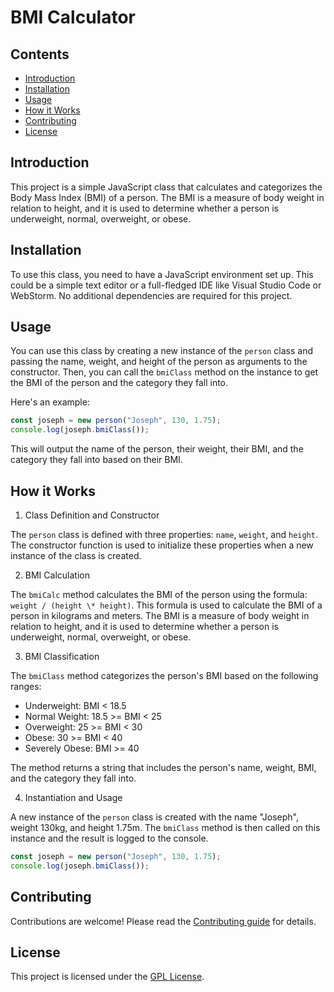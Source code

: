 # BMI Calculator

## Contents

- [Introduction](#introduction)
- [Installation](#installation)
- [Usage](#usage)
- [How it Works](#how-it-works)
- [Contributing](#contributing)
- [License](#license)

## Introduction

This project is a simple JavaScript class that calculates and categorizes the Body Mass Index (BMI) of a person. The BMI is a measure of body weight in relation to height, and it is used to determine whether a person is underweight, normal, overweight, or obese.

## Installation

To use this class, you need to have a JavaScript environment set up. This could be a simple text editor or a full-fledged IDE like Visual Studio Code or WebStorm. No additional dependencies are required for this project.

## Usage

You can use this class by creating a new instance of the `person` class and passing the name, weight, and height of the person as arguments to the constructor. Then, you can call the `bmiClass` method on the instance to get the BMI of the person and the category they fall into.

Here's an example:

```javascript
const joseph = new person("Joseph", 130, 1.75);
console.log(joseph.bmiClass());
```

This will output the name of the person, their weight, their BMI, and the category they fall into based on their BMI.

## How it Works

1. Class Definition and Constructor

The `person` class is defined with three properties: `name`, `weight`, and `height`. The constructor function is used to initialize these properties when a new instance of the class is created.

2. BMI Calculation

The `bmiCalc` method calculates the BMI of the person using the formula: `weight / (height \* height)`. This formula is used to calculate the BMI of a person in kilograms and meters. The BMI is a measure of body weight in relation to height, and it is used to determine whether a person is underweight, normal, overweight, or obese.

3. BMI Classification

The `bmiClass` method categorizes the person's BMI based on the following ranges:

- Underweight: BMI < 18.5
- Normal Weight: 18.5 >= BMI < 25
- Overweight: 25 >= BMI < 30
- Obese: 30 >= BMI < 40
- Severely Obese: BMI >= 40

The method returns a string that includes the person's name, weight, BMI, and the category they fall into.

4. Instantiation and Usage

A new instance of the `person` class is created with the name "Joseph", weight 130kg, and height 1.75m. The `bmiClass` method is then called on this instance and the result is logged to the console.

```javascript
const joseph = new person("Joseph", 130, 1.75);
console.log(joseph.bmiClass());
```

## Contributing

Contributions are welcome! Please read the [Contributing guide](https://github.com/github/docs/blob/main/content/get-started/quickstart/create-a-repo.md) for details.

## License

This project is licensed under the [GPL License](https://choosealicense.com/licenses/gpl-3.0/).

